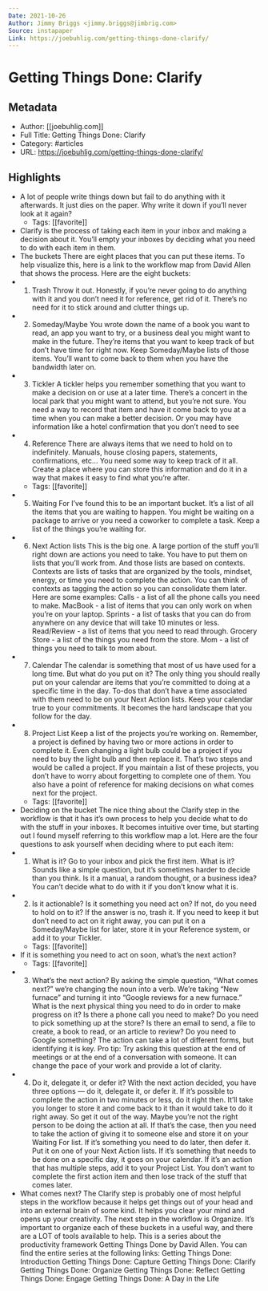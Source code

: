 ```yaml
---
Date: 2021-10-26
Author: Jimmy Briggs <jimmy.briggs@jimbrig.com>
Source: instapaper
Link: https://joebuhlig.com/getting-things-done-clarify/
---
```

# Getting Things Done: Clarify

## Metadata
- Author: [[joebuhlig.com]]
- Full Title: Getting Things Done: Clarify
- Category: #articles
- URL: https://joebuhlig.com/getting-things-done-clarify/

## Highlights
- A lot of people write things down but fail to do anything with it afterwards. It just dies on the paper. Why write it down if you’ll never look at it again?
    - Tags: [[favorite]] 
- Clarify is the process of taking each item in your inbox and making a decision about it. You’ll empty your inboxes by deciding what you need to do with each item in them.
- The buckets
  There are eight places that you can put these items. To help visualize this, here is a link to the workflow map from David Allen that shows the process. Here are the eight buckets:
- 1. Trash
  Throw it out. Honestly, if you’re never going to do anything with it and you don’t need it for reference, get rid of it. There’s no need for it to stick around and clutter things up.
- 2. Someday/Maybe
  You wrote down the name of a book you want to read, an app you want to try, or a business deal you might want to make in the future. They’re items that you want to keep track of but don’t have time for right now. Keep Someday/Maybe lists of those items. You’ll want to come back to them when you have the bandwidth later on.
- 3. Tickler
  A tickler helps you remember something that you want to make a decision on or use at a later time. There’s a concert in the local park that you might want to attend, but you’re not sure. You need a way to record that item and have it come back to you at a time when you can make a better decision. Or you may have information like a hotel confirmation that you don’t need to see
- 4. Reference
  There are always items that we need to hold on to indefinitely. Manuals, house closing papers, statements, confirmations, etc… You need some way to keep track of it all. Create a place where you can store this information and do it in a way that makes it easy to find what you’re after.
    - Tags: [[favorite]] 
- 5. Waiting For
  I’ve found this to be an important bucket. It’s a list of all the items that you are waiting to happen. You might be waiting on a package to arrive or you need a coworker to complete a task. Keep a list of the things you’re waiting for.
- 6. Next Action lists
  This is the big one. A large portion of the stuff you’ll right down are actions you need to take. You have to put them on lists that you’ll work from. And those lists are based on contexts.
  Contexts are lists of tasks that are organized by the tools, mindset, energy, or time you need to complete the action. You can think of contexts as tagging the action so you can consolidate them later. Here are some examples:
  Calls - a list of all the phone calls you need to make.
  MacBook - a list of items that you can only work on when you’re on your laptop.
  Sprints - a list of tasks that you can do from anywhere on any device that will take 10 minutes or less.
  Read/Review - a list of items that you need to read through.
  Grocery Store - a list of the things you need from the store.
  Mom - a list of things you need to talk to mom about.
- 7. Calendar
  The calendar is something that most of us have used for a long time. But what do you put on it? The only thing you should really put on your calendar are items that you’re committed to doing at a specific time in the day. To-dos that don’t have a time associated with them need to be on your Next Action lists. Keep your calendar true to your commitments. It becomes the hard landscape that you follow for the day.
- 8. Project List
  Keep a list of the projects you’re working on. Remember, a project is defined by having two or more actions in order to complete it. Even changing a light bulb could be a project if you need to buy the light bulb and then replace it. That’s two steps and would be called a project.
  If you maintain a list of these projects, you don’t have to worry about forgetting to complete one of them. You also have a point of reference for making decisions on what comes next for the project.
    - Tags: [[favorite]] 
- Deciding on the bucket
  The nice thing about the Clarify step in the workflow is that it has it’s own process to help you decide what to do with the stuff in your inboxes. It becomes intuitive over time, but starting out I found myself referring to this workflow map a lot. Here are the four questions to ask yourself when deciding where to put each item:
- 1. What is it?
  Go to your inbox and pick the first item. What is it? Sounds like a simple question, but it’s sometimes harder to decide than you think. Is it a manual, a random thought, or a business idea? You can’t decide what to do with it if you don’t know what it is.
- 2. Is it actionable?
  Is it something you need act on? If not, do you need to hold on to it? If the answer is no, trash it. If you need to keep it but don’t need to act on it right away, you can put it on a Someday/Maybe list for later, store it in your Reference system, or add it to your Tickler.
    - Tags: [[favorite]] 
- If it is something you need to act on soon, what’s the next action?
    - Tags: [[favorite]] 
- 3. What’s the next action?
  By asking the simple question, “What comes next?” we’re changing the noun into a verb. We’re taking “New furnace” and turning it into “Google reviews for a new furnace.” What is the next physical thing you need to do in order to make progress on it?
  Is there a phone call you need to make? Do you need to pick something up at the store? Is there an email to send, a file to create, a book to read, or an article to review? Do you need to Google something? The action can take a lot of different forms, but identifying it is key.
  Pro tip: Try asking this question at the end of meetings or at the end of a conversation with someone. It can change the pace of your work and provide a lot of clarity.
- 4. Do it, delegate it, or defer it?
  With the next action decided, you have three options — do it, delegate it, or defer it.
  If it’s possible to complete the action in two minutes or less, do it right then. It’ll take you longer to store it and come back to it than it would take to do it right away. So get it out of the way.
  Maybe you’re not the right person to be doing the action at all. If that’s the case, then you need to take the action of giving it to someone else and store it on your Waiting For list.
  If it’s something you need to do later, then defer it. Put it on one of your Next Action lists. If it’s something that needs to be done on a specific day, it goes on your calendar.
  If it’s an action that has multiple steps, add it to your Project List. You don’t want to complete the first action item and then lose track of the stuff that comes later.
- What comes next?
  The Clarify step is probably one of most helpful steps in the workflow because it helps get things out of your head and into an external brain of some kind. It helps you clear your mind and opens up your creativity.
  The next step in the workflow is Organize. It’s important to organize each of these buckets in a useful way, and there are a LOT of tools available to help.
  This is a series about the productivity framework Getting Things Done by David Allen. You can find the entire series at the following links:
  Getting Things Done: Introduction
  Getting Things Done: Capture
  Getting Things Done: Clarify
  Getting Things Done: Organize
  Getting Things Done: Reflect
  Getting Things Done: Engage
  Getting Things Done: A Day in the Life
